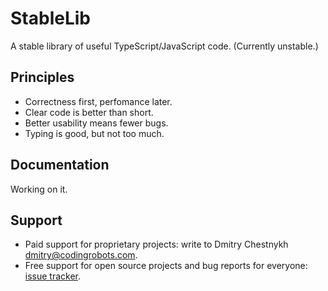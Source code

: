 StableLib
=========

A stable library of useful TypeScript/JavaScript code.
(Currently unstable.)


Principles
----------

* Correctness first, perfomance later.
* Clear code is better than short.
* Better usability means fewer bugs.
* Typing is good, but not too much.


Documentation
-------------

Working on it.


Support
-------

* Paid support for proprietary projects: write to Dmitry Chestnykh <dmitry@codingrobots.com>.
* Free support for open source projects and bug reports for everyone: [issue tracker](https://github.com/stablelib/stablelib/issues).
